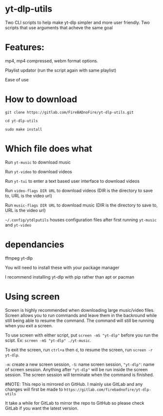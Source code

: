 # yt-dlp-utils
Two CLI scripts to help make yt-dlp simpler and more user friendly.
Two scripts that use arguments that acheve the same goal

# Features:
 mp4, mp4 compressed, webm format options. 

Playlist updator (run the script again with same playlist)

Ease of use

# How to download
`git clone https://gitlab.com/FireBADnoFire/yt-dlp-utils.git`

`cd yt-dlp-utils`

`sudo make install`

# Which file does what
Run `yt-music` to download music

Run `yt-video` to download videos

Run `yt-tui` to enter a text based user interface to download videos

Run `video-flags DIR URL` to download videos (DIR is the directory to save to, URL is the video url)

Run `music-flags DIR URL` to download music (DIR is the directory to save to, URL is the video url)

`~/.config/ytdlputils` houses configuration files after first running `yt-music` and `yt-video`

# dependancies
ffmpeg yt-dlp

You will need to install these with your package manager

I recommend installing yt-dlp with pip rather than apt or pacman

# Using screen
Screen is highly recommended when downloading large music/video files. Screen allows you to run commands and leave them in the backround while still being able to resume the command. The command will still be running when you exit a screen.

To use screen with either script, put `screen -mS "yt-dlp"` before you run the scipt. Ex: `screen -mS "yt-dlp" ./yt-music`. 

To exit the screen, run `ctrl+a` then `d`, to resume the screen, run `screen -r yt-dlp`.

`-m`: create a new screen session, `-S`: name screen session, `"yt-dlp"`: name of screen session. Anything after `"yt-dlp"` will be run inside the screen session. The screen session will terminate when the command is finished.


#NOTE:
This repo is mirrored on GitHub. I mainly use GitLab and any changes will first be made to `https://gitlab.com/firebadnofire/yt-dlp-utils`

It take a while for GitLab to mirror the repo to GitHub so please check GitLab if you want the latest version.
